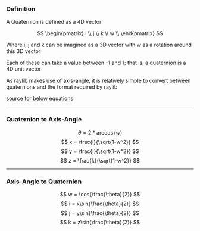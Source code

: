 ### Definition
A Quaternion is defined as a 4D vector

$$
\begin{pmatrix}
i \\
j \\
k \\
w \\
\end{pmatrix}
$$

Where i, j and k can be imagined as a 3D vector with w as a rotation around this 3D vector

Each of these can take a value between -1 and 1; that is, a quaternion is a 4D unit vector

As raylib  makes use of axis-angle, it is relatively simple to convert between quaternions and the format required by raylib

[source for below equations](https://www.euclideanspace.com/maths/geometry/rotations/conversions/quaternionToAngle/index.htm)

---
### Quaternion to Axis-Angle

$$ \theta = 2 * \arccos(w) $$
$$ x = \frac{i}{\sqrt{1-w^2}} $$
$$ y = \frac{j}{\sqrt{1-w^2}} $$
$$ z = \frac{k}{\sqrt{1-w^2}} $$

---
### Axis-Angle to Quaternion

$$ w = \cos{\frac{\theta}{2}} $$
$$ i = x\sin{\frac{\theta}{2}} $$
$$ j = y\sin{\frac{\theta}{2}} $$
$$ k = z\sin{\frac{\theta}{2}} $$